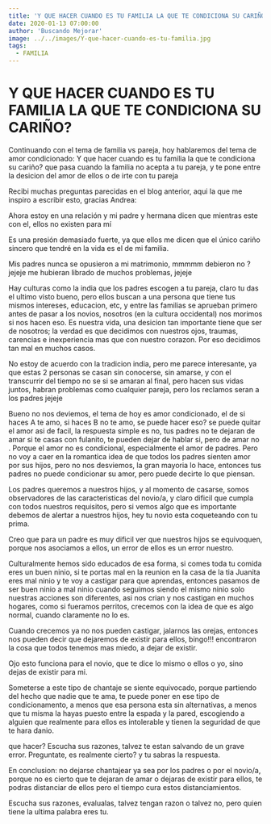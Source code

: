 ```yaml
---
title: 'Y QUE HACER CUANDO ES TU FAMILIA LA QUE TE CONDICIONA SU CARIÑO?'
date: 2020-01-13 07:00:00
author: 'Buscando Mejorar'
image: ../../images/Y-que-hacer-cuando-es-tu-familia.jpg
tags:
  - FAMILIA
---
```


# Y QUE HACER CUANDO ES TU FAMILIA LA QUE TE CONDICIONA SU CARIÑO?

Continuando con el tema de familia vs pareja, hoy hablaremos del tema de amor condicionado: Y que hacer cuando es tu familia la que te condiciona su cariño? que pasa cuando la familia no acepta a tu pareja, y te pone entre la desicion del amor de ellos o de irte con tu pareja

Recibi muchas preguntas parecidas en el blog anterior, aqui la que me inspiro a escribir esto, gracias Andrea:

Ahora estoy en una relación y mi padre y hermana dicen que mientras este con el, ellos no existen para mí

Es una presión demasiado fuerte, ya que ellos me dicen que el único cariño sincero que tendré en la vida es el de mi familia.

Mis padres nunca se opusieron a mi matrimonio, mmmmm debieron no ? jejeje me hubieran librado de muchos problemas, jejeje

Hay culturas como la india que los padres escogen a tu pareja, claro tu das el ultimo visto bueno, pero ellos buscan a una persona que tiene tus mismos intereses, educacion, etc, y entre las familias se aprueban primero antes de pasar a los novios, nosotros (en la cultura occidental) nos morimos si nos hacen eso. Es nuestra vida, una desicion tan importante tiene que ser de nosotros; la verdad es que decidimos con nuestros ojos, traumas, carencias e inexperiencia mas que con nuestro corazon. Por eso decidimos tan mal en muchos casos.

No estoy de acuerdo con la tradicion india, pero me parece interesante, ya que estas 2 personas se casan sin conocerse, sin amarse, y con el transcurrir del tiempo no se si se amaran al final, pero hacen sus vidas juntos, habran problemas como cualquier pareja, pero los reclamos seran a los padres jejeje

Bueno no nos deviemos, el tema de hoy es amor condicionado, el de si haces A te amo, si haces B no te amo, se puede hacer eso? se puede quitar el amor asi de facil, la respuesta simple es no, tus padres no te dejaran de amar si te casas con fulanito, te pueden dejar de hablar si, pero de amar no . Porque el amor no es condicional, especialmente el amor de padres. Pero no voy a caer en la romantica idea de que todos los padres sienten amor por sus hijos, pero no nos desviemos, la gran mayoria lo hace, entonces tus padres no puede condicionar su amor, pero puede decirte lo que piensan.

Los padres queremos a nuestros hijos, y al momento de casarse, somos observadores de las caracteristicas del novio/a, y claro dificil que cumpla con todos nuestros requisitos, pero si vemos algo que es importante debemos de alertar a nuestros hijos, hey tu novio esta coqueteando con tu prima.

Creo que para un padre es muy dificil ver que nuestros hijos se equivoquen, porque nos asociamos a ellos, un error de ellos es un error nuestro.

Culturalmente hemos sido educados de esa forma, si comes toda tu comida eres un buen ninio, si te portas mal en la reunion en la casa de la tia Juanita eres mal ninio y te voy a castigar para que aprendas, entonces pasamos de ser buen ninio a mal ninio cuando seguimos siendo el mismo ninio solo nuestras acciones son diferentes, asi nos crian y nos castigan en muchos hogares, como si fueramos perritos, crecemos con la idea de que es algo normal, cuando claramente no lo es.

Cuando crecemos ya no nos pueden castigar, jalarnos las orejas, entonces nos pueden decir que dejaremos de existir para ellos, bingo!!! encontraron la cosa que todos tenemos mas miedo, a dejar de existir.

Ojo esto funciona para el novio, que te dice lo mismo o ellos o yo, sino dejas de existir para mi.

Someterse a este tipo de chantaje se siente equivocado, porque partiendo del hecho que nadie que te ama, te puede poner en ese tipo de condicionamento, a menos que esa persona esta sin alternativas, a menos que tu misma la hayas puesto entre la espada y la pared, escogiendo a alguien que realmente para ellos es intolerable y tienen la seguridad de que te hara danio.

que hacer? Escucha sus razones, talvez te estan salvando de un grave error. Preguntate, es realmente cierto? y tu sabras la respuesta.

En conclusion: no dejarse chantajear ya sea por los padres o por el novio/a, porque no es cierto que te dejaran de amar o dejaras de existir para ellos, te podras distanciar de ellos pero el tiempo cura estos distanciamientos.

Escucha sus razones, evalualas, talvez tengan razon o talvez no, pero quien tiene la ultima palabra eres tu.